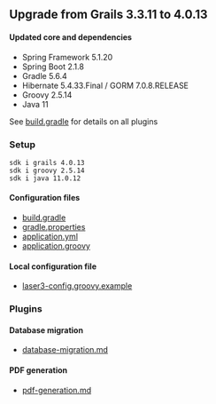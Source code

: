 
## Upgrade from Grails 3.3.11 to 4.0.13

#### Updated core and dependencies

- Spring Framework 5.1.20
- Spring Boot 2.1.8
- Gradle 5.6.4
- Hibernate 5.4.33.Final / GORM 7.0.8.RELEASE
- Groovy 2.5.14
- Java 11

See [build.gradle](../build.gradle) for details on all plugins

### Setup

    sdk i grails 4.0.13 
    sdk i groovy 2.5.14
    sdk i java 11.0.12

#### Configuration files

- [build.gradle](../build.gradle)
- [gradle.properties](../gradle.properties)
- [application.yml](../grails-app/conf/application.yml)
- [application.groovy](../grails-app/conf/application.groovy)

#### Local configuration file

- [laser3-config.groovy.example](../files/server/laser3-config.groovy.example)

### Plugins

#### Database migration

- [database-migration.md](./database-migration.md)

#### PDF generation

- [pdf-generation.md](./pdf-generation.md)